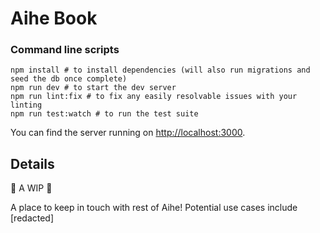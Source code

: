 # Aihe Book
### Command line scripts
```
npm install # to install dependencies (will also run migrations and seed the db once complete)
npm run dev # to start the dev server
npm run lint:fix # to fix any easily resolvable issues with your linting
npm run test:watch # to run the test suite
```

You can find the server running on [http://localhost:3000](http://localhost:3000).

## Details
🚧 A WIP 🚧 

A place to keep in touch with rest of Aihe!
Potential use cases include 
[redacted]







